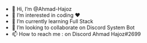 - 👋 Hi, I’m @Ahmad-Hajoz
- 👀 I’m interested in coding ♥
- 🌱 I’m currently learning Full Stack
- 💞️ I’m looking to collaborate on Discord System Bot 
- 📫 How to reach me : on Discord Ahmad Hajoz#2699

<!---
Ahmad-Hajoz/Ahmad-Hajoz is a ✨ special ✨ repository because its `README.md` (this file) appears on your GitHub profile.
You can click the Preview link to take a look at your changes.
--->
